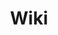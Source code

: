 ---
layout: page
type: page_game
page_content: page-content-galaterrica
title: Wiki
permalink: /galaterrica/wiki/
root: /galaterrica
image_header: image-header-galaterrica
---